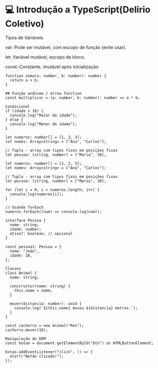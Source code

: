 # 💻 Introdução a TypeScript(Delirio Coletivo)
Tipos de Variáveis

var: Pode ser mutável, com escopo de função (evite usar).

let: Variável mutável, escopo de bloco.

const: Constante, imutável após inicialização

```TS
function soma(a: number, b: number): number {
  return a + b;
}
```

```TS
## Função anônima / arrow function
const multiplicar = (a: number, b: number): number => a * b;
```

```TS
Condicional
if (idade > 18) {
  console.log("Maior de idade");
} else {
  console.log("Menor de idade");
}
```

```TS
let numeros: number[] = [1, 2, 3];
let nomes: Array<string> = ["Ana", "Carlos"];

// Tupla - array com tipos fixos em posições fixas
let pessoa: [string, number] = ["Maria", 30];
```

```TS
let numeros: number[] = [1, 2, 3];
let nomes: Array<string> = ["Ana", "Carlos"];

// Tupla - array com tipos fixos em posições fixas
let pessoa: [string, number] = ["Maria", 30];

```

```TS
for (let i = 0; i < numeros.length; i++) {
  console.log(numeros[i]);
}

// Usando forEach
numeros.forEach((num) => console.log(num));
```

```TS
interface Pessoa {
  nome: string;
  idade: number;
  ativo?: boolean; // opcional
}

const pessoa1: Pessoa = {
  nome: "João",
  idade: 28,
};
```

```TS
Classes
class Animal {
  nome: string;

  constructor(nome: string) {
    this.nome = nome;
  }

  mover(distancia: number): void {
    console.log(`${this.nome} moveu ${distancia} metros.`);
  }
}

const cachorro = new Animal("Rex");
cachorro.mover(10);
```

```TS
Manipulação do DOM
const botao = document.getElementById("btn") as HTMLButtonElement;

botao.addEventListener("click", () => {
  alert("Botão clicado!");
});
```
